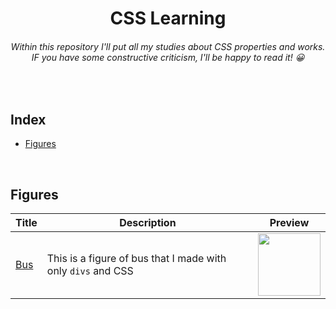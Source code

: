 <h1 align="center">CSS Learning</h1>
<h6 align="center">Within this repository I'll put all my studies about CSS properties and works. IF you have some constructive criticism, I'll be happy to read it! 😀</h6>

<br>

<h2>Index</h2>
<ul>
  <li><a href="#figures">Figures</a></li>
</ul>

<br>

<h2 id="figures">Figures</h2>
<table width="100%">
  <thead>
    <th>Title</th>
    <th>Description</th>
    <th>Preview</th>
  </thead>

  <tbody>
    <tr>
      <td><a href="./figures/bus.html">Bus</a></td>
      <td>This is a figure of bus that I made with only <code>divs</code> and CSS</td>
      <td><img src="https://imgur.com/KhHVpjD.png" width="100"/></td>
    </tr>
  </tbody>
</table>